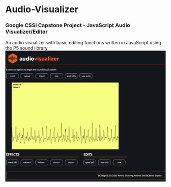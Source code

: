 # Audio-Visualizer
### Google CSSI Capstone Project - JavaScript Audio Visualizer/Editor
An audio visualizer with basic editing functions written in JavaScript using the P5 sound library
![AV_Screenshot](https://raw.githubusercontent.com/andresesevilla/Audio-Visualizer/master/AV_Screenshot.png)
